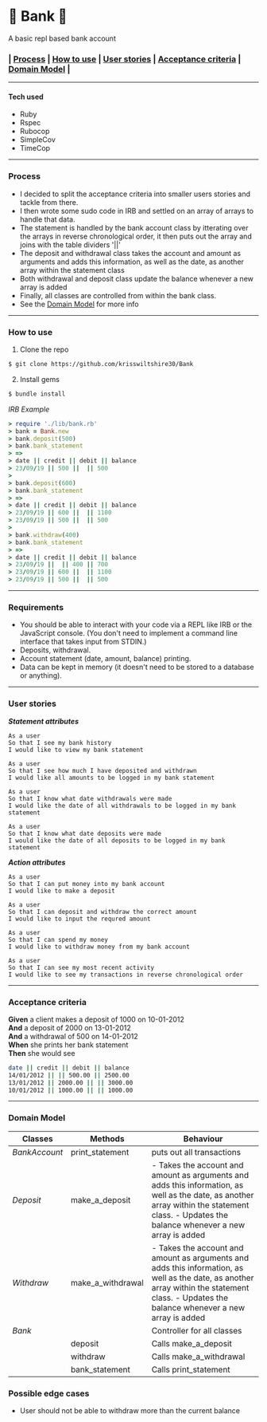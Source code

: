 # :bank: Bank :bank:
A basic repl based bank account

### | [Process](#Process) | [How to use](#How_to_use) | [User stories](#User_stories) | [Acceptance criteria](#Acceptance_criteria) | [Domain Model](#Domain_model) |
-----
#### Tech used
- Ruby
- Rspec
- Rubocop
- SimpleCov
- TimeCop
-----
### Process
- I decided to split the acceptance criteria into smaller users stories and tackle from there. 
- I then wrote some sudo code in IRB and settled on an array of arrays to handle that data.
- The statement is handled by the bank account class by itterating over the arrays in reverse chronological order, it then puts out the array and joins with the table dividers '||'
- The deposit and withdrawal class takes the account and amount as arguments and adds this information, as well as the date, as another array within the statement class
- Both withdrawal and deposit class update the balance whenever a new array is added
- Finally, all classes are controlled from within the bank class.
- See the [Domain Model](#Domain_model) for more info
-----
### How to use
1. Clone the repo
```bash
$ git clone https://github.com/krisswiltshire30/Bank
```
2. Install gems
```bash
$ bundle install
```

*IRB Example*
```ruby
> require './lib/bank.rb'
> bank = Bank.new
> bank.deposit(500)
> bank.bank_statement
> =>
> date || credit || debit || balance
> 23/09/19 || 500 ||  || 500
>
> bank.deposit(600)
> bank.bank_statement
> =>
> date || credit || debit || balance
> 23/09/19 || 600 ||  || 1100
> 23/09/19 || 500 ||  || 500
>
> bank.withdraw(400)
> bank.bank_statement
> =>
> date || credit || debit || balance
> 23/09/19 ||  || 400 || 700
> 23/09/19 || 600 ||  || 1100
> 23/09/19 || 500 ||  || 500
```

---
### Requirements

* You should be able to interact with your code via a REPL like IRB or the JavaScript console.  (You don't need to implement a command line interface that takes input from STDIN.)
* Deposits, withdrawal.
* Account statement (date, amount, balance) printing.
* Data can be kept in memory (it doesn't need to be stored to a database or anything).

---
### User stories
_**Statement attributes**_
```
As a user
So that I see my bank history
I would like to view my bank statement
```
```
As a user
So that I see how much I have deposited and withdrawn
I would like all amounts to be logged in my bank statement
```
```
As a user
So that I know what date withdrawals were made
I would like the date of all withdrawals to be logged in my bank statement
```
```
As a user
So that I know what date deposits were made
I would like the date of all deposits to be logged in my bank statement
```
_**Action attributes**_
```
As a user
So that I can put money into my bank account
I would like to make a deposit
```
```
As a user
So that I can deposit and withdraw the correct amount
I would like to input the requred amount
```
```
As a user
So that I can spend my money
I would like to withdraw money from my bank account
```
```
As a user
So that I can see my most recent activity
I would like to see my transactions in reverse chronological order
```
---
### Acceptance criteria

**Given** a client makes a deposit of 1000 on 10-01-2012  
**And** a deposit of 2000 on 13-01-2012  
**And** a withdrawal of 500 on 14-01-2012  
**When** she prints her bank statement  
**Then** she would see

```bash
date || credit || debit || balance
14/01/2012 || || 500.00 || 2500.00
13/01/2012 || 2000.00 || || 3000.00
10/01/2012 || 1000.00 || || 1000.00
```
---

### Domain Model
|    Classes    |      Methods    |                 Behaviour                     |
|---------------|-----------------|-----------------------------------------------|
|*BankAccount*  |print_statement  |puts out all transactions                      |
|*Deposit*      |make_a_deposit   |- Takes the account and amount as arguments and adds this information, as well as the date, as another array within the statement class. - Updates the balance whenever a new array is added                                               |
|*Withdraw*     |make_a_withdrawal|- Takes the account and amount as arguments and adds this information, as well as the date, as another array within the statement class. - Updates the balance whenever a new array is added                                               |
|*Bank*         |                 |Controller for all classes                     |
|               |deposit          |Calls make_a_deposit                           |
|               |withdraw         |Calls make_a_withdrawal                        |
|               |bank_statement   |Calls print_statement                          |

### Possible edge cases

- User should not be able to withdraw more than the current balance
